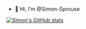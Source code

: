 - 👋 Hi, I’m @Simon-Sprouse


<!---
Simon-Sprouse/Simon-Sprouse is a ✨ special ✨ repository because its `README.md` (this file) appears on your GitHub profile.
You can click the Preview link to take a look at your changes.
--->

[![Simon's GitHub stats](https://github-readme-stats.vercel.app/api?username=Simon-Sprouse)](https://github.com/anuraghazra/github-readme-stats)
